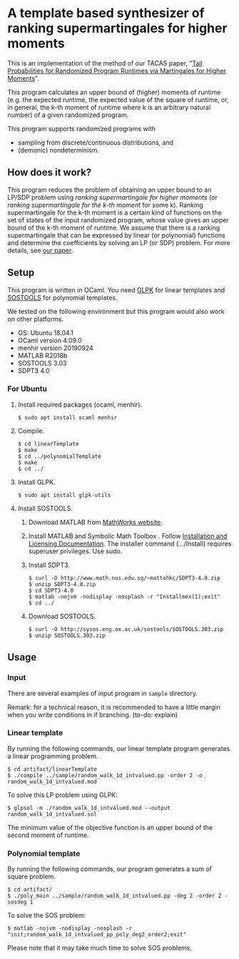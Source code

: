 # A template based synthesizer of ranking supermartingales for higher moments
This is an implementation of the method of our TACAS paper, "[Tail Probabilities for Randomized Program Runtimes via Martingales for Higher Moments](https://doi.org/10.1007/978-3-030-17465-1_8)".

This program calculates an upper bound of (higher) moments of runtime (e.g. the expected runtime, the expected value of the square of runtime, or, in general, the k-th moment of runtime where k is an arbitrary natural number) of a given randomized program.

This program supports randomized programs with
- sampling from discrete/continuous distributions, and
- (demonic) nondeterminism.

## How does it work?
This program reduces the problem of obtaining an upper bound to an LP/SDP problem using _ranking supermartingale for higher moments_ (or _ranking supermartingale for the k-th moment_ for some k).
Ranking supermartingale for the k-th moment is a certain kind of functions on the set of states of the input randomized program, whose value gives an upper bound of the k-th moment of runtime.
We assume that there is a ranking supermartingale that can be expressed by linear (or polynomial) functions and determine the coefficients by solving an LP (or SDP) problem.
For more details, see [our paper](https://doi.org/10.1007/978-3-030-17465-1_8).

## Setup
This program is written in OCaml. You need [GLPK](https://www.gnu.org/software/glpk/) for linear templates and [SOSTOOLS](http://www.cds.caltech.edu/sostools/) for polynomial templates.

We tested on the following environment but this program would also work on other platforms.
- OS: Ubuntu 18.04.1
- OCaml version 4.09.0
- menhir version 20190924
- MATLAB R2018b
- SOSTOOLS 3.03
- SDPT3 4.0

### For Ubuntu
1. Install required packages (ocaml, menhir).
    ```
    $ sudo apt install ocaml menhir
    ```

2. Compile.
    ```
    $ cd linearTemplate
    $ make
    $ cd ../polynomialTemplate
    $ make
    $ cd ../
    ```
3. Install GLPK.
    ```
    $ sudo apt install glpk-utils
    ```

4. Install SOSTOOLS.

    1. Download MATLAB from [MathWorks website](https://www.mathworks.com/downloads).

    2. Install MATLAB and Symbolic Math Toolbox  .
        Follow [Installation and Licensing
        Documentation](https://jp.mathworks.com/help/install/index.html).
        The installer command (.../Install) requires superuser privileges. Use sudo.

    3. Install SDPT3.
        ```
        $ curl -O http://www.math.nus.edu.sg/~mattohkc/SDPT3-4.0.zip
        $ unzip SDPT3-4.0.zip
        $ cd SDPT3-4.0
        $ matlab -nojvm -nodisplay -nosplash -r "Installmex(1);exit"
        $ cd ../
        ```

    4. Download SOSTOOLS.
        ```
        $ curl -O http://sysos.eng.ox.ac.uk/sostools/SOSTOOLS.303.zip
        $ unzip SOSTOOLS.303.zip
        ```


## Usage

### Input
There are several examples of input program in `sample` directory.

Remark: for a technical reason, it is recommended to have a little margin when you write conditions in if branching. (to-do: explain)

### Linear template
By running the following commands, our linear template program generates a linear programming problem.
```
$ cd artifact/linearTemplate
$ ./compile ../sample/random_walk_1d_intvalued.pp -order 2 -o random_walk_1d_intvalued.mod
```
To solve this LP problem using GLPK:
```
$ glpsol -m ./random_walk_1d_intvalued.mod --output random_walk_1d_intvalued.sol
```
The minimum value of the objective function is an upper bound of the second moment of runtime.


### Polynomial template
By running the following commands, our program generates a sum of square problem.
```
$ cd artifact/
$ ./poly_main ../sample/random_walk_1d_intvalued.pp -deg 2 -order 2 -sosdeg 1
```
To solve the SOS problem:
```
$ matlab -nojvm -nodisplay -nosplash -r "init;random_walk_1d_intvalued_pp_poly_deg2_order2;exit"
```
Please note that it may take much time to solve SOS problems.
